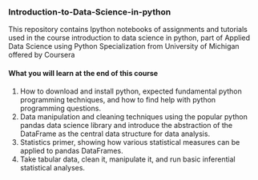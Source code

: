 ### Introduction-to-Data-Science-in-python
This repository contains Ipython notebooks of assignments and tutorials used in the course introduction to data science in python, part of Applied Data Science using Python Specialization from University of Michigan offered by Coursera

#### What you will learn at the end of this course
1. How to download and install python, expected fundamental python programming techniques, and how to find help with python programming questions. 
2. Data manipulation and cleaning techniques using the popular python pandas data science library and introduce the abstraction of the DataFrame as the central data structure for data analysis. 
3. Statistics primer, showing how various statistical measures can be applied to pandas DataFrames. 
4. Take tabular data, clean it,  manipulate it, and run basic inferential statistical analyses.
